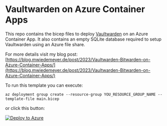 # Vaultwarden on Azure Container Apps

This repo contains the bicep files to deploy [Vaultwarden](https://github.com/dani-garcia/vaultwarden) on an Azure Container App. It also contains an empty SQLite database required to setup Vaultwarden using an Azure file share.

For more details visit my blog post: [https://blog.mwiedemeyer.de/post/2023/Vaultwarden-Bitwarden-on-Azure-Container-Apps/](https://blog.mwiedemeyer.de/post/2023/Vaultwarden-Bitwarden-on-Azure-Container-Apps/)

To run this template you can execute:

`az deployment group create --resource-group YOU_RESOURCE_GROUP_NAME --template-file main.bicep`

or click this button:

[![Deploy to Azure](https://aka.ms/deploytoazurebutton)](https://portal.azure.com/#create/Microsoft.Template/uri/https%3A%2F%2Fraw.githubusercontent.com%2Fversiontwo-sk%2Fvaultwarden-on-azure-container-apps%2Fmain%2Fmain.json)
